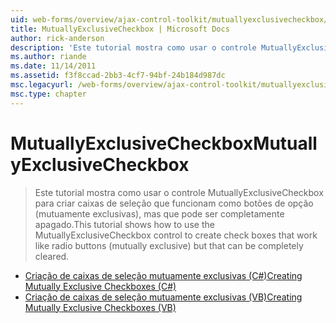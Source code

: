 ```yaml
---
uid: web-forms/overview/ajax-control-toolkit/mutuallyexclusivecheckbox/index
title: MutuallyExclusiveCheckbox | Microsoft Docs
author: rick-anderson
description: 'Este tutorial mostra como usar o controle MutuallyExclusiveCheckbox para criar caixas de seleção que funcionam como botões de opção (mutuamente exclusivas), mas que pode ser...'
ms.author: riande
ms.date: 11/14/2011
ms.assetid: f3f8ccad-2bb3-4cf7-94bf-24b184d987dc
msc.legacyurl: /web-forms/overview/ajax-control-toolkit/mutuallyexclusivecheckbox
msc.type: chapter
---
```

<a name="mutuallyexclusivecheckbox"></a><span data-ttu-id="eb54b-103">MutuallyExclusiveCheckbox</span><span class="sxs-lookup"><span data-stu-id="eb54b-103">MutuallyExclusiveCheckbox</span></span>
====================
> <span data-ttu-id="eb54b-104">Este tutorial mostra como usar o controle MutuallyExclusiveCheckbox para criar caixas de seleção que funcionam como botões de opção (mutuamente exclusivas), mas que pode ser completamente apagado.</span><span class="sxs-lookup"><span data-stu-id="eb54b-104">This tutorial shows how to use the MutuallyExclusiveCheckbox control to create check boxes that work like radio buttons (mutually exclusive) but that can be completely cleared.</span></span>


- [<span data-ttu-id="eb54b-105">Criação de caixas de seleção mutuamente exclusivas (C#)</span><span class="sxs-lookup"><span data-stu-id="eb54b-105">Creating Mutually Exclusive Checkboxes (C#)</span></span>](creating-mutually-exclusive-checkboxes-cs.md)
- [<span data-ttu-id="eb54b-106">Criação de caixas de seleção mutuamente exclusivas (VB)</span><span class="sxs-lookup"><span data-stu-id="eb54b-106">Creating Mutually Exclusive Checkboxes (VB)</span></span>](creating-mutually-exclusive-checkboxes-vb.md)
